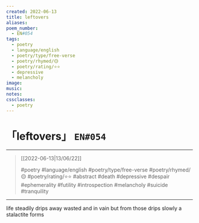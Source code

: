 ```yaml
---
created: 2022-06-13
title: leftovers
aliases:
poem_number:
  - EN#054
tags:
  - poetry
  - language/english
  - poetry/type/free-verse
  - poetry/rhymed/🟡
  - poetry/rating/⭐⭐
  - depressive
  - melancholy
image:
music:
notes:
cssclasses:
  - poetry
---
```

# 「leftovers」 `EN#054`

---

> [[2022-06-13|13/06/22]]
> 
> #poetry 
> #language/english 
> #poetry/type/free-verse 
> #poetry/rhymed/🟡 
> #poetry/rating/⭐⭐ 
> #abstract #death #depressive #despair #ephemerality #futility #introspection #melancholy #suicide #tranquility 

---

life steadily drips away
wasted and in vain
but from those drips
slowly a stalactite forms